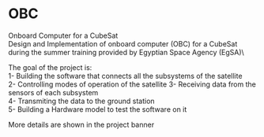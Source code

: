 # OBC
Onboard Computer for a CubeSat\
Design and Implementation of onboard computer (OBC) for a CubeSat during the summer training provided by Egyptian Space Agency (EgSA)\

The goal of the project is:\
1- Building the software that connects all the subsystems of the satellite \
2- Controlling modes of operation of the satellite
3- Receiving data from the sensors of each subsystem \
4- Transmiting the data to the ground station \
5- Building a Hardware model to test the software on it

More details are shown in the project banner
